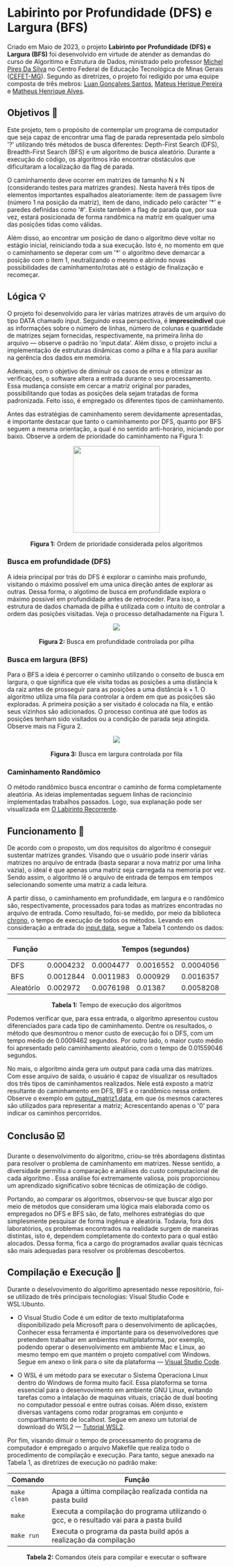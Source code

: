 # Labirinto por Profundidade (DFS) e Largura (BFS)

Criado em Maio de 2023, o projeto <strong>Labirinto por Profundidade (DFS) e Largura (BFS)</strong> foi desenvolvido em virtude de atender as demandas do curso de Algoritimo e Estrutura de Dados, ministrado pelo professor <a href="https://github.com/mpiress" target="_blank">Michel Pires Da Silva</a> no Centro Federal de Educação Tecnológica de Minas Gerais (<a href="https://www.divinopolis.cefetmg.br/" target="_blank">CEFET-MG</a>). Segundo as diretrizes, o projeto foi redigido por uma equipe composta de três mebros: <a href="https://github.com/LuanLuL/" target="_blank">Luan Gonçalves Santos</a>, <a href="https://github.com/teuswx" target="_blank">Mateus Herique Pereira</a> e <a href="https://github.com/MatheuAlves/" target="_blank">Matheus Henrique Alves</a>.

## Objetivos 🎯

Este projeto, tem o propósito de contemplar um programa de computador que seja capaz de encontrar uma flag de parada representada pelo símbolo '?' utilizando três métodos de busca diferentes: Depth-First Search (DFS), Breadth-First Search (BFS) e um algoritmo de busca aleatório. Durante a execução do código, os algoritmos irão encontrar obstáculos que dificultaram a localização da flag de parada.

O caminhamento deve ocorrer em matrizes de tamanho N x N (considerando testes para matrizes grandes). Nesta haverá três tipos de elementos importantes espalhados aleatoriamente: item de passagem livre (número 1 na posição da matriz), item de dano, indicado pelo carácter '*' e paredes definidas como '#'. Existe também a flag de parada que, por sua vez, estará posicionada de forma randômica na matriz em qualquer uma das posições tidas como válidas.

Além disso, ao encontrar um posição de dano o algoritmo deve voltar no estágio inicial, reiniciando toda a sua  execução. Isto é, no momento em que o caminhamento se deperar com um '*' o algoritmo deve demarcar a posição com o item 1, neutralizando o mesmo e abrindo novas possibilidades de caminhamento/rotas até o estágio de finalização e recomeçar.

## Lógica :bulb:

O projeto foi desenvolvido para ler várias matrizes através de um arquivo do tipo DATA chamado input. Seguindo essa perspectiva, é <strong>imprescindível</strong> que as informações sobre o número de linhas, número de colunas e quantidade de matrizes sejam fornecidas, respectivamente, na primeira linha do arquivo — observe o padrão no '<a hreft="https://github.com/LuanLuL/AEDS---Labirinto_DFS-BFS/blob/main/dataset/input.data">input.data</a>'.  Além disso, o projeto inclui a implementação de estruturas dinâmicas como a pilha e a fila para auxiliar na gerência dos dados em memória.

Ademais, com o objetivo de diminuir os casos de erros e otimizar as verificações, o software altera a entrada durante o seu processamento. Essa mudança consiste em cercar a matriz original por parades, possibilitando que todas as posições dela sejam tratadas de forma padronizada. Feito isso, é empregado os diferentes tipos de caminhamento.

Antes das estratégias de caminhamento serem devidamente apresentadas, é importante destacar que tanto o caminhamento por DFS, quanto por BFS seguem a mesma orientação, a qual é no sentido anti-horário, iniciando por baixo. Observe a ordem de prioridade do caminhamento na Figura 1:
<br>
<p align="center">
    <img src="img/Figura_1-Orientacao.png" width="200px" height="200px"/>
    <br><br><strong>Figura 1:</strong> Ordem de prioridade considerada pelos algoritmos
</p>

### Busca em profundidade (DFS)

A ideia principal por trás do DFS é explorar o caminho mais profundo, visitando o máximo possível em uma unica direção antes de explorar as outras. Dessa forma, o algotimo de busca em profundidade explora o máximo possível em profundidade antes de retroceder. Para isso, a estrutura de dados chamada de pilha é utilizada com o intuito de controlar a ordem das posições visitadas. Veja o processo detalhadamente na Figura 1.
<br>
<p align="center">
    <img src="img/Figura_2-DFS.png" />
    <br><br><strong>Figura 2:</strong> Busca em profundidade controlada por pilha
</p>

### Busca em largura (BFS)

Para o BFS a ideia é percorrer o caminho utilizando o conseito de busca em largura, o que significa que ele visita todas as posições a uma distância k da raiz antes de prosseguir para as posições a uma distância k + 1. O algoritmo utiliza uma fila para controlar a ordem em que as posições são exploradas. A primeira posição a ser visitado é colocada na fila, e então seus vizinhos são adicionados. O processo continua até que todos as posições tenham sido visitados ou a condição de parada seja atingida. Observe mais na Figura 2.
<br>
<p align="center">
    <img src="img/Figura_3-BFS.png" />
    <br><br><strong>Figura 3:</strong> Busca em largura controlada por fila
</p>

### Caminhamento Randômico

O método randômico busca encontrar o caminho de forma completamente aleatória. As ideias implementadas seguem linhas de racioncínio implementadas trabalhos passados. Logo, sua explanação pode ser visualizada em [O Labirinto Recorrente](https://github.com/teuswx/O-Labirinto-Recorrente/blob/master/README.md).

## Funcionamento :hammer: 

De acordo com o proposto, um dos requisitos do algoritmo é conseguir sustentar matrizes grandes. Visando que o usuário pode inserir várias matrizes no arquivo de entrada (basta separar a nova matriz por uma linha vazia), o ideal é que apenas uma matriz seja carregada na memoria por vez. Sendo assim, o algoritmo lê o arquivo de entrada de tempos em tempos selecionando somente uma matriz a cada leitura.

A partir disso, o caminhamento em profundidade, em largura e o randômico são, respectivamente, processados para todas as matrizes encontradas no arquivo de entrada. Como resultado, foi-se medido, por meio da biblioteca <a href="https://cplusplus.com/reference/chrono/">chrono</a>, o  tempo de execução de todos os métodos. Levando em consideração a entrada do <a href="https://github.com/LuanLuL/AEDS---Labirinto_DFS-BFS/blob/main/dataset/input.data">input.data</a>, segue a Tabela 1 contendo os dados:

<div align="center">
        <table>
            <thead>
                <tr>
                    <th><center>Função</center></th>
                    <th colspan="5"><center>Tempos (segundos)</center></th>
                    <th><center>Média (segundos)</center></th>
                </tr>
            </thead>
            <tbody>
                <tr>
                    <td>DFS</td>
                    <td>0.0004232</td>
                    <td>0.0004477</td>
                    <td>0.0016552</td>
                    <td>0.0004056</td>
                    <td>0.0017993</td>
                    <td>0.0009462</td>
                </tr>
                <tr>
                    <td>BFS</td>
                    <td>0.0012844</td>
                    <td>0.0011983</td>
                    <td>0.000929</td>
                    <td>0.0016357</td>
                    <td>0.0012859</td>
                    <td>0.00126666 </td>
                </tr>
                <tr>
                    <td>Aleatório</td>
                    <td>0.002972</td>
                    <td>0.0076198</td>
                    <td>0.01387</td>
                    <td>0.0058208</td>
                    <td>0.0466705</td>
                    <td>0.01559046</td>
                </tr>
            </tbody>
        </table>
        <p align="center">
            <b>Tabela 1:</b> Tempo de execução dos algoritmos
        </p>
    </div>

Podemos verificar que, para essa entrada, o algoritmo apresentou custou diferenciados para cada tipo de caminhamento. Dentre os resultados, o método que desmontrou o menor custo de execução foi o DFS, com um tempo médio de 0.0009462 segundos. Por outro lado, o maior custo médio foi apresentado pelo caminhamento aleatório, com o tempo de 0.01559046 segundos.

No mais, o algoritmo ainda gera um output para cada uma das matrizes. Com esse arquivo de saída, o usuário é capaz de visualizar os resultados dos três tipos de caminhamentos realizados. Nele está exposto a matriz resultante do caminhamento em DFS, BFS e o randômico nessa ordem. Observe o exemplo em <a href="https://github.com/LuanLuL/AEDS---Labirinto_DFS-BFS/blob/main/dataset/output_matriz1.data">output_matriz1.data</a>, em que ós mesmos caracteres são utilizados para representar a matriz; Acrescentando apenas o '0' para indicar os caminhos percorridos.

<!-- ## Análise dos Tempos de Execução :bar_chart: -->

## Conclusão :ballot_box_with_check:

Durante o desenvolvimento do algoritmo, criou-se três abordagens distintas para resolver o problema de caminhamento em matrizes. Nesse sentido, a diversidade permitiu a comparação e análises do custo computacional de cada algoritmo . Essa análise foi extremamente valiosa, pois proporcionou um aprendizado significativo sobre técnicas de otimização de código.
    
Portando, ao comparar os algoritmos, observou-se que buscar algo por meio de métodos que consideram uma lógica mais elaborada como os empregados no DFS e BFS são, de fato, melhores estratégias do que simplesmente pesquisar de forma ingênua e aleatória. Todavia, fora dos laboratórios, os problemas encontrados na realidade surgem de maneiras distintas, isto é, dependem completamente do contexto para o qual estão alocados. Dessa forma, fica a cargo do programados avaliar quais técnicas são mais adequadas para resolver os problemas descobertos. 

## Compilação e Execução :electric_plug:

<p>
    Durante o deselvovimento do algoritimo apresentado nesse repositório, foi-se utilizado de três principais tecnologias: Visual Studio Code e WSL:Ubunto.
</p>
<ul>
    <li>    
        <p>
            O Visual Studio Code é um editor de texto multiplataforma disponibilizado pela Microsoft para o desenvolvimento de aplicações, Conhecer essa ferramenta é importante para os desenvolvedores que pretendem trabalhar em ambientes multiplataforma, por exemplo,  podendo operar o desenvolvimento em ambiente Mac e Linux, ao mesmo tempo em que mantém o projeto compatível com Windows. Segue em anexo o link para o site da plataforma — <a href="https://code.visualstudio.com/" target="_blank">Visual Studio Code</a>.
        </p>
    </li>
    <li>
        <p>O WSL é um método para se executar o Sistema Operaciona Linux dentro do Windows de forma muito facil. Essa platoforma se torna essencial para o desenvovimento em ambiente GNU Linux, evitando tarefas como a intalação de maquinas vituais, criação de dual booting no computador pessoal e entre outras coisas. Além disso, existem diversas vantagens como rodar programas em conjunto e compartihamento de localhost. Segue em anexo um  tutorial de download do WSL2 — <a href="https://youtu.be/hd6lxt5iVsg" target="_blank">Tutorial WSL2</a>.</p>
    </li>
</ul>


Por fim, visando dimuir o tempo de processamento do programa de computador é empregado o arquivo Makefile que realiza todo o procedimento de compilação e execução. Para tanto, segue anexado na Tabela 1, as diretrizes de execução no padrão make:

<div align="center">

| Comando                |  Função                                                                                           |                     
| -----------------------| ------------------------------------------------------------------------------------------------- |
|  `make clean`          | Apaga a última compilação realizada contida na pasta build                                        |
|  `make`                | Executa a compilação do programa utilizando o gcc, e o resultado vai para a pasta build           |
|  `make run`            | Executa o programa da pasta build após a realização da compilação                                |
</div>
<p align="center">
    <strong>Tabela 2:</strong> Comandos úteis para compilar e executar o software
</p>


